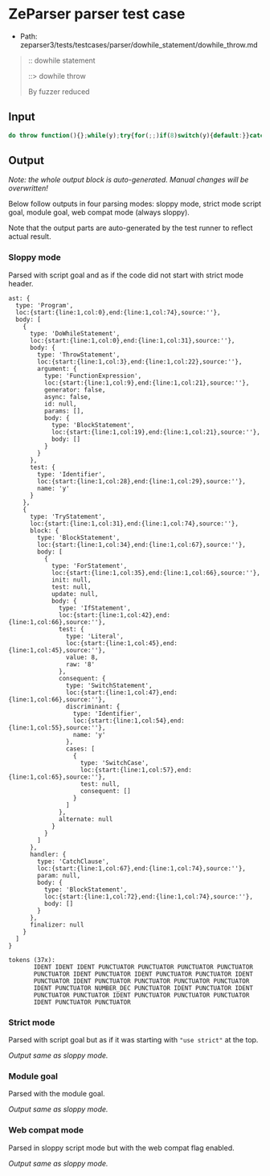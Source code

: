 # ZeParser parser test case

- Path: zeparser3/tests/testcases/parser/dowhile_statement/dowhile_throw.md

> :: dowhile statement
>
> ::> dowhile throw
>
> By fuzzer reduced


## Input

`````js
do throw function(){};while(y);try{for(;;)if(8)switch(y){default:}}catch{}
`````

## Output

_Note: the whole output block is auto-generated. Manual changes will be overwritten!_

Below follow outputs in four parsing modes: sloppy mode, strict mode script goal, module goal, web compat mode (always sloppy).

Note that the output parts are auto-generated by the test runner to reflect actual result.

### Sloppy mode

Parsed with script goal and as if the code did not start with strict mode header.

`````
ast: {
  type: 'Program',
  loc:{start:{line:1,col:0},end:{line:1,col:74},source:''},
  body: [
    {
      type: 'DoWhileStatement',
      loc:{start:{line:1,col:0},end:{line:1,col:31},source:''},
      body: {
        type: 'ThrowStatement',
        loc:{start:{line:1,col:3},end:{line:1,col:22},source:''},
        argument: {
          type: 'FunctionExpression',
          loc:{start:{line:1,col:9},end:{line:1,col:21},source:''},
          generator: false,
          async: false,
          id: null,
          params: [],
          body: {
            type: 'BlockStatement',
            loc:{start:{line:1,col:19},end:{line:1,col:21},source:''},
            body: []
          }
        }
      },
      test: {
        type: 'Identifier',
        loc:{start:{line:1,col:28},end:{line:1,col:29},source:''},
        name: 'y'
      }
    },
    {
      type: 'TryStatement',
      loc:{start:{line:1,col:31},end:{line:1,col:74},source:''},
      block: {
        type: 'BlockStatement',
        loc:{start:{line:1,col:34},end:{line:1,col:67},source:''},
        body: [
          {
            type: 'ForStatement',
            loc:{start:{line:1,col:35},end:{line:1,col:66},source:''},
            init: null,
            test: null,
            update: null,
            body: {
              type: 'IfStatement',
              loc:{start:{line:1,col:42},end:{line:1,col:66},source:''},
              test: {
                type: 'Literal',
                loc:{start:{line:1,col:45},end:{line:1,col:45},source:''},
                value: 8,
                raw: '8'
              },
              consequent: {
                type: 'SwitchStatement',
                loc:{start:{line:1,col:47},end:{line:1,col:66},source:''},
                discriminant: {
                  type: 'Identifier',
                  loc:{start:{line:1,col:54},end:{line:1,col:55},source:''},
                  name: 'y'
                },
                cases: [
                  {
                    type: 'SwitchCase',
                    loc:{start:{line:1,col:57},end:{line:1,col:65},source:''},
                    test: null,
                    consequent: []
                  }
                ]
              },
              alternate: null
            }
          }
        ]
      },
      handler: {
        type: 'CatchClause',
        loc:{start:{line:1,col:67},end:{line:1,col:74},source:''},
        param: null,
        body: {
          type: 'BlockStatement',
          loc:{start:{line:1,col:72},end:{line:1,col:74},source:''},
          body: []
        }
      },
      finalizer: null
    }
  ]
}

tokens (37x):
       IDENT IDENT IDENT PUNCTUATOR PUNCTUATOR PUNCTUATOR PUNCTUATOR
       PUNCTUATOR IDENT PUNCTUATOR IDENT PUNCTUATOR PUNCTUATOR IDENT
       PUNCTUATOR IDENT PUNCTUATOR PUNCTUATOR PUNCTUATOR PUNCTUATOR
       IDENT PUNCTUATOR NUMBER_DEC PUNCTUATOR IDENT PUNCTUATOR IDENT
       PUNCTUATOR PUNCTUATOR IDENT PUNCTUATOR PUNCTUATOR PUNCTUATOR
       IDENT PUNCTUATOR PUNCTUATOR
`````

### Strict mode

Parsed with script goal but as if it was starting with `"use strict"` at the top.

_Output same as sloppy mode._

### Module goal

Parsed with the module goal.

_Output same as sloppy mode._

### Web compat mode

Parsed in sloppy script mode but with the web compat flag enabled.

_Output same as sloppy mode._
